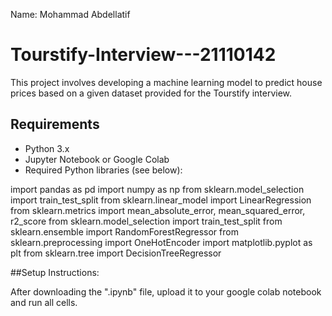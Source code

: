 Name: Mohammad Abdellatif# Tourstify-Interview---21110142This project involves developing a machine learning model to predict house prices based on a given dataset provided for the Tourstify interview.## Requirements- Python 3.x- Jupyter Notebook or Google Colab- Required Python libraries (see below):import pandas as pdimport numpy as npfrom sklearn.model_selection import train_test_splitfrom sklearn.linear_model import LinearRegressionfrom sklearn.metrics import mean_absolute_error, mean_squared_error, r2_scorefrom sklearn.model_selection import train_test_splitfrom sklearn.ensemble import RandomForestRegressorfrom sklearn.preprocessing import OneHotEncoderimport matplotlib.pyplot as pltfrom sklearn.tree import DecisionTreeRegressor##Setup Instructions: After downloading the ".ipynb" file, upload it to your google colab notebook and run all cells.